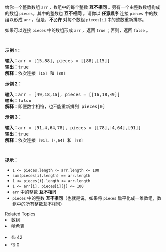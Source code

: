 <p>给你一个整数数组 <code>arr</code> ，数组中的每个整数 <strong>互不相同</strong> 。另有一个由整数数组构成的数组 <code>pieces</code>，其中的整数也 <strong>互不相同</strong> 。请你以 <strong>任意顺序</strong> 连接 <code>pieces</code> 中的数组以形成 <code>arr</code> 。但是，<strong>不允许</strong> 对每个数组 <code>pieces[i]</code> 中的整数重新排序。</p>

<p>如果可以连接<em> </em><code>pieces</code> 中的数组形成 <code>arr</code> ，返回 <code>true</code> ；否则，返回 <code>false</code> 。</p>

<p>&nbsp;</p>

<p><strong>示例 1：</strong></p>

<pre>
<strong>输入：</strong>arr = [15,88], pieces = [[88],[15]]
<strong>输出：</strong>true
<strong>解释：</strong>依次连接 <span><code>[15]</code></span> 和 <span><code>[88]</code></span>
</pre>

<p><strong>示例 2：</strong></p>

<pre>
<strong>输入：</strong>arr = [49,18,16], pieces = [[16,18,49]]
<strong>输出：</strong>false
<strong>解释：</strong>即便数字相符，也不能重新排列 pieces[0]
</pre>

<p><strong>示例 3：</strong></p>

<pre>
<strong>输入：</strong>arr = [91,4,64,78], pieces = [[78],[4,64],[91]]
<strong>输出：</strong>true
<strong>解释：</strong>依次连接 <span><code>[91]</code></span>、<span><code>[4,64]</code></span> 和 <span><code>[78]</code></span></pre>

<p>&nbsp;</p>

<p><strong>提示：</strong></p>

<ul> 
 <li><code>1 &lt;= pieces.length &lt;= arr.length &lt;= 100</code></li> 
 <li><code>sum(pieces[i].length) == arr.length</code></li> 
 <li><code>1 &lt;= pieces[i].length &lt;= arr.length</code></li> 
 <li><code>1 &lt;= arr[i], pieces[i][j] &lt;= 100</code></li> 
 <li><code>arr</code> 中的整数 <strong>互不相同</strong></li> 
 <li><code>pieces</code> 中的整数 <strong>互不相同</strong>（也就是说，如果将 <code>pieces</code> 扁平化成一维数组，数组中的所有整数互不相同）</li> 
</ul>

<div><div>Related Topics</div><div><li>数组</li><li>哈希表</li></div></div><br><div><li>👍 42</li><li>👎 0</li></div>